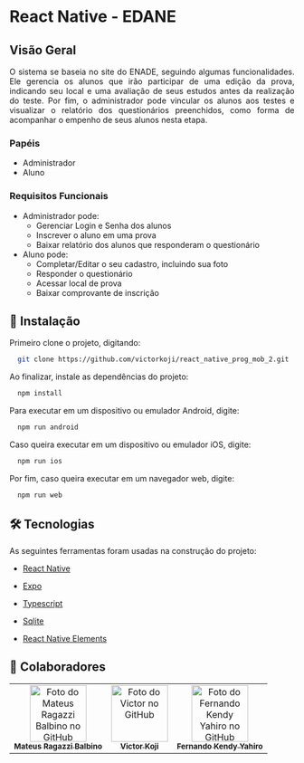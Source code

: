 # React Native - EDANE

## Visão Geral
<p align="justify">
O sistema se baseia no site do ENADE, seguindo algumas funcionalidades. Ele gerencia os alunos que irão participar de uma edição da prova, indicando seu local e uma avaliação de seus estudos antes da realização do teste. Por fim, o administrador pode vincular os alunos aos testes e visualizar o relatório dos questionários preenchidos, como forma de acompanhar o empenho de seus alunos nesta etapa.
</p>

### Papéis
- Administrador
- Aluno
### Requisitos Funcionais

- Administrador pode:
  - Gerenciar Login e Senha dos alunos 
  - Inscrever o aluno em uma prova
  - Baixar relatório dos alunos que responderam o questionário
- Aluno pode:
  - Completar/Editar o seu cadastro, incluindo sua foto
  - Responder o questionário
  - Acessar local de prova
  - Baixar comprovante de inscrição

## 🚀 Instalação
Primeiro clone o projeto, digitando:
```sh
  git clone https://github.com/victorkoji/react_native_prog_mob_2.git
```
Ao finalizar, instale as dependências do projeto:
```sh
  npm install
```
Para executar em um dispositivo ou emulador Android, digite:
```sh
  npm run android
```
Caso queira executar em um dispositivo ou emulador iOS, digite:
```sh
  npm run ios
```
Por fim, caso queira executar em um navegador web, digite:
```sh
  npm run web
```

## 🛠 Tecnologias

As seguintes ferramentas foram usadas na construção do projeto:
- [React Native](https://reactnative.dev/)

- [Expo](https://expo.dev/)

- [Typescript](https://www.typescriptlang.org/)

- [Sqlite](https://www.sqlite.org/index.html)

- [React Native Elements](https://reactnativeelements.com/)

## 🤝 Colaboradores

<table>
  <tr>
    <td align="center">
      <a href="https://github.com/mateusragazzi">
        <img src="https://avatars.githubusercontent.com/u/17688622?v=4" width="100px;" alt="Foto do Mateus Ragazzi Balbino no GitHub"/><br>
        <sub>
          <b>Mateus Ragazzi Balbino</b>
        </sub>
      </a>
    </td>
    <td align="center">
      <a href="https://github.com/victorkoji">
        <img src="https://avatars.githubusercontent.com/u/41171914?v=4" width="100px;" alt="Foto do Victor no GitHub"/><br>
        <sub>
          <b>Victor Koji</b>
        </sub>
      </a>
    </td>
    <td align="center">
      <a href="https://github.com/kendyyahiro">
        <img src="https://avatars.githubusercontent.com/u/43379555?v=4" width="100px;" alt="Foto do Fernando Kendy Yahiro no GitHub"/><br>
        <sub>
          <b>Fernando Kendy Yahiro</b>
        </sub>
      </a>
    </td>
  </tr>
</table>